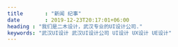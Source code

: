 ```yaml
---
title       : "新闻 纪事"
date        : 2019-12-23T20:17:01+06:00
heading : "我们是二木设计，武汉专业的UI设计公司."
keywords: "武汉UI设计 武汉UI设计公司 UI设计 UX设计 UE设计"
---
```


